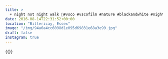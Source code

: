 ```yaml
---
title: >
  ☀️ night not night walk 🌙#vsco #vscofilm #nature #blackandwhite #night
date: 2016-08-14T22:31:52+00:00
location: "Billericay, Essex"
image: "/img/94a6a4cc6098d1e095d69831e68a3e99.jpg"
draft: false
instagram: true
---
```


{{<photo src="/img/94a6a4cc6098d1e095d69831e68a3e99.jpg">}}
